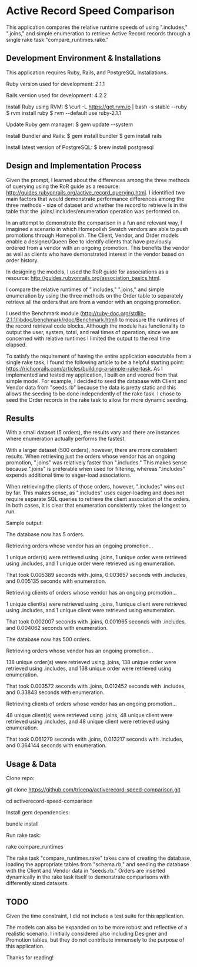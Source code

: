 # Active Record Speed Comparison

This application compares the relative runtime speeds of using ".includes," ".joins," and simple enumeration to retrieve Active Record records through a single rake task "compare_runtimes.rake."

## Development Environment & Installations
This application requires Ruby, Rails, and PostgreSQL installations. 

Ruby version used for development: 2.1.1

Rails version used for development: 4.2.2

Install Ruby using RVM:
$ \curl -L https://get.rvm.io | bash -s stable --ruby
$ rvm install ruby
$ rvm --default use ruby-2.1.1

Update Ruby gem manager:
$ gem update --system

Install Bundler and Rails:
$ gem install bundler
$ gem install rails

Install latest version of PostgreSQL:
$ brew install postgresql

## Design and Implementation Process
Given the prompt, I learned about the differences among the three methods of querying using the RoR guide as a resource: http://guides.rubyonrails.org/active_record_querying.html. I identified two main factors that would demonstrate performance differences among the three methods - size of dataset and whether the record to retrieve is in the table that the .joins/.includes/enumeration operation was performed on.

In an attempt to demonstrate the comparison in a fun and relevant way, I imagined a scenario in which Homepolish Swatch vendors are able to push promotions through Homepolish. The Client, Vendor, and Order models enable a designer/Queen Bee to identify clients that have previously ordered from a vendor with an ongoing promotion. This benefits the vendor as well as clients who have demonstrated interest in the vendor based on order history.

In designing the models, I used the RoR guide for associations as a resource: http://guides.rubyonrails.org/association_basics.html.

I compare the relative runtimes of ".includes," ".joins," and simple enumeration by using the three methods on the Order table to separately retrieve all the orders that are from a vendor with an ongoing promotion. 

I used the Benchmark module (http://ruby-doc.org/stdlib-2.1.1/libdoc/benchmark/rdoc/Benchmark.html) to measure the runtimes of the record retrieval code blocks. Although the module has functionality to output the user, system, total, and real times of operation, since we are concerned with relative runtimes I limited the output to the real time elapsed.

To satisfy the requirement of having the entire application executable from a single rake task, I found the following article to be a helpful starting point: https://richonrails.com/articles/building-a-simple-rake-task. As I implemented and tested my application, I built on and veered from that simple model. For example, I decided to seed the database with Client and Vendor data from "seeds.rb" because the data is pretty static and this allows the seeding to be done independently of the rake task. I chose to seed the Order records in the rake task to allow for more dynamic seeding.

## Results

With a small dataset (5 orders), the results vary and there are instances where enumeration actually performs the fastest.

With a larger dataset (500 orders), however, there are more consistent results. When retrieving just the orders whose vendor has an ongoing promotion, ".joins" was relatively faster than ".includes." This makes sense because ".joins" is preferable when used for filtering, whereas ".includes" expends additional time to eager-load associations.

When retrieving the clients of those orders, however, ".includes" wins out by far. This makes sense, as ".includes" uses eager-loading and does not require separate SQL queries to retrieve the client association of the orders. In both cases, it is clear that enumeration consistently takes the longest to run. 

Sample output:

The database now has 5 orders.

Retrieving orders whose vendor has an ongoing promotion...

1 unique order(s) were retrieved using .joins, 1 unique order were retrieved using .includes, and 1 unique order were retrieved using enumeration.

That took 0.005389 seconds with .joins, 0.003657 seconds with .includes, and 0.005135 seconds with enumeration.


Retrieving clients of orders whose vendor has an ongoing promotion...

1 unique client(s) were retrieved using .joins, 1 unique client were retrieved using .includes, and 1 unique client were retrieved using enumeration.

That took 0.002007 seconds with .joins, 0.001965 seconds with .includes, and 0.004062 seconds with enumeration.


The database now has 500 orders.

Retrieving orders whose vendor has an ongoing promotion...

138 unique order(s) were retrieved using .joins, 138 unique order were retrieved using .includes, and 138 unique order were retrieved using enumeration.

That took 0.003572 seconds with .joins, 0.012452 seconds with .includes, and 0.33843 seconds with enumeration.


Retrieving clients of orders whose vendor has an ongoing promotion...

48 unique client(s) were retrieved using .joins, 48 unique client were retrieved using .includes, and 48 unique client were retrieved using enumeration.

That took 0.061279 seconds with .joins, 0.013217 seconds with .includes, and 0.364144 seconds with enumeration.


## Usage & Data

Clone repo:

git clone https://github.com/tricepa/activerecord-speed-comparison.git

cd activerecord-speed-comparison

Install gem dependencies:

bundle install

Run rake task:

rake compare_runtimes

The rake task "compare_runtimes.rake" takes care of creating the database, loading the appropriate tables from "schema.rb," and seeding the database with the Client and Vendor data in "seeds.rb." Orders are inserted dynamically in the rake task itself to demonstrate comparisons with differently sized datasets.

## TODO
Given the time constraint, I did not include a test suite for this application. 

The models can also be expanded on to be more robust and reflective of a realistic scenario. I initially considered also including Designer and Promotion tables, but they do not contribute immensely to the purpose of this application.

Thanks for reading!
